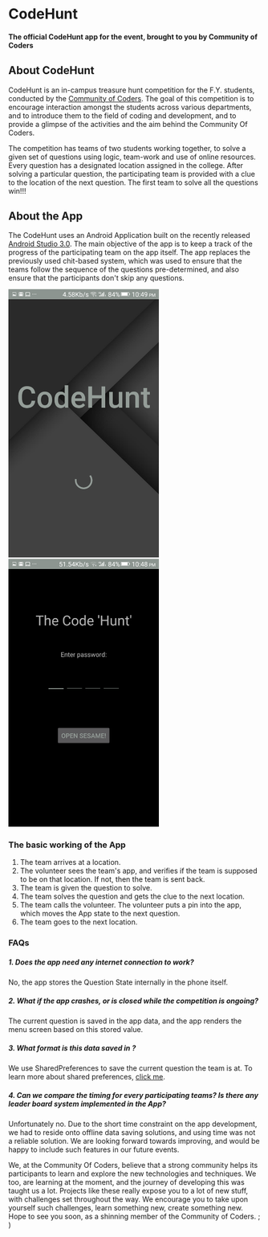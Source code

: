 # CodeHunt
#### The official CodeHunt app for the event, brought to you by Community of Coders


## About CodeHunt
CodeHunt is an in-campus treasure hunt competition for the F.Y. students, conducted by the [Community of Coders](https://www.facebook.com/CommunityOfCoders/). 
The goal of this competition is to encourage interaction amongst the students across various departments, and to introduce them to the field of coding and development, and to provide a glimpse of the activities and the aim behind the Community Of Coders.


The competition has teams of two students working together, to solve a given set of questions using logic, team-work and use of online resources. Every question has a designated location assigned in the college. After solving a particular question, the participating team is provided with a clue to the location of the next question. The first team to solve all the questions win!!!

## About the App
The CodeHunt uses an Android Application built on the recently released [Android Studio 3.0](https://developer.android.com/studio/index.html). The main objective of the app is to keep a track of the progress of the participating team on the app itself. The app replaces the previously used chit-based system, which was used to ensure that the teams follow the sequence of the questions pre-determined, and also ensure that the participants don't skip  any questions.

<img src="https://github.com/AmeyaDaddikar/CodeHunt/blob/master/screenshot2.png" width = "300px">  &nbsp;&nbsp;&nbsp;&nbsp;&nbsp;&nbsp;&nbsp;&nbsp;&nbsp;<img src="https://github.com/AmeyaDaddikar/CodeHunt/blob/master/screenshot1.png" width = "300px">

### The basic working of the App
1. The team arrives at a location.
2. The volunteer sees the team's app, and verifies if the team is supposed to be on that location. If not, then the team is sent back.
3. The team is given the question to solve.
4. The team solves the question and gets the clue to the next location.
5. The team calls the volunteer. The volunteer puts a pin into the app, which moves the App state to the next question.
6. The team goes to the next location.

### FAQs
##### 1. Does the app need any internet connection to work?
No, the app stores the Question State internally in the phone itself.
##### 2. What if the app crashes, or is closed while the competition is ongoing?
The current question is saved in the app data, and the app renders the menu screen based on this stored value.
##### 3. What format is this data saved in ?
We use SharedPreferences to save the current question the team is at. To learn more about shared preferences, [click me](https://developer.android.com/training/data-storage/shared-preferences.html#GetSharedPreferences).
##### 4. Can we compare the timing for every participating teams? Is there any leader board system implemented in the App?
Unfortunately no. Due to the short time constraint on the app development, we had to reside onto offline data saving solutions, and using time was not a reliable solution. We are looking forward towards improving, and would be happy to include such features in our future events.

We, at the Community Of Coders, believe that a strong community helps its participants to learn and explore the new technologies and techniques. We too, are learning at the moment, and the journey of developing this was taught us a lot. Projects like these really expose you to a lot of new stuff, with challenges set throughout the way. We encourage you to take upon yourself such challenges, learn something new, create something new. Hope to see you soon, as a shinning member of the Community of Coders. ; ) 
